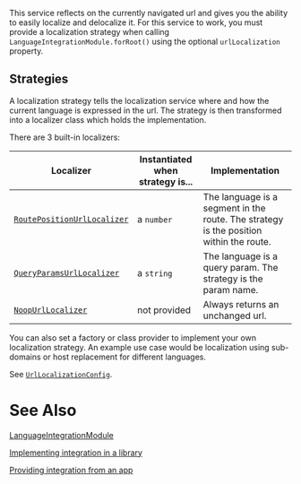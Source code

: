 This service reflects on the currently navigated url and gives you the ability to easily localize and delocalize it.
For this service to work, you must provide a localization strategy when calling `LanguageIntegrationModule.forRoot()` using the optional `urlLocalization` property.

## Strategies
A localization strategy tells the localization service where and how the current language is expressed in the url.
The strategy is then transformed into a localizer class which holds the implementation.

There are 3 built-in localizers:

| Localizer                   | Instantiated when strategy is... | Implementation                                                                         |
|-----------------------------|-------------------------|----------------------------------------------------------------------------------------|
| [`RoutePositionUrlLocalizer`](/injectables/RoutePositionUrlLocalizer.html) | a `number`              | The language is a segment in the route. The strategy is the position within the route. |
| [`QueryParamsUrlLocalizer`](/injectables/QueryParamsUrlLocalizer.html)   | a `string`              | The language is a query param. The strategy is the param name.                         |
| [`NoopUrlLocalizer`](/injectables/NoopUrlLocalizer.html)          | not provided            | Always returns an unchanged url.                                                       |

You can also set a factory or class provider to implement your own localization strategy.
An example use case would be localization using sub-domains or host replacement for different languages.

See [`UrlLocalizationConfig`](/interfaces/UrlLocalizationConfig.html).

# See Also
[LanguageIntegrationModule](../LanguageIntegrationModule.html)

[Implementing integration in a library](Implementing-in-a-Library.html)

[Providing integration from an app](Providing-From-an-App.html)